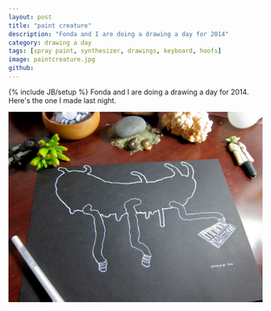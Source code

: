 ```yaml
---
layout: post
title: "paint creature"
description: "Fonda and I are doing a drawing a day for 2014"
category: drawing a day
tags: [spray paint, synthesizer, drawings, keyboard, hoofs]
image: paintcreature.jpg
github: 
---
```

{% include JB/setup %}
Fonda and I are doing a drawing a day for 2014. Here's the one I made last night.

<img src="/images/paintcreature.jpg" />